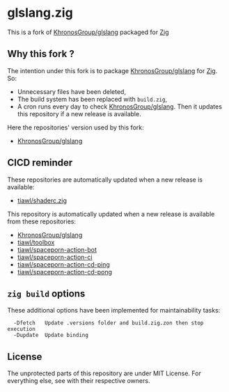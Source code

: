 # glslang.zig

This is a fork of [KhronosGroup/glslang][1] packaged for [Zig][2]

## Why this fork ?

The intention under this fork is to package [KhronosGroup/glslang][1] for [Zig][2]. So:
* Unnecessary files have been deleted,
* The build system has been replaced with `build.zig`,
* A cron runs every day to check [KhronosGroup/glslang][1]. Then it updates this repository if a new release is available.

Here the repositories' version used by this fork:
* [KhronosGroup/glslang](https://github.com/tiawl/glslang.zig/blob/trunk/.versions/glslang)

## CICD reminder

These repositories are automatically updated when a new release is available:
* [tiawl/shaderc.zig][3]

This repository is automatically updated when a new release is available from these repositories:
* [KhronosGroup/glslang][1]
* [tiawl/toolbox][4]
* [tiawl/spaceporn-action-bot][5]
* [tiawl/spaceporn-action-ci][6]
* [tiawl/spaceporn-action-cd-ping][7]
* [tiawl/spaceporn-action-cd-pong][8]

## `zig build` options

These additional options have been implemented for maintainability tasks:
```
  -Dfetch   Update .versions folder and build.zig.zon then stop execution
  -Dupdate  Update binding
```

## License

The unprotected parts of this repository are under MIT License. For everything else, see with their respective owners.

[1]:https://github.com/KhronosGroup/glslang
[2]:https://github.com/ziglang/zig
[3]:https://github.com/tiawl/shaderc.zig
[4]:https://github.com/tiawl/toolbox
[5]:https://github.com/tiawl/spaceporn-action-bot
[6]:https://github.com/tiawl/spaceporn-action-ci
[7]:https://github.com/tiawl/spaceporn-action-cd-ping
[8]:https://github.com/tiawl/spaceporn-action-cd-pong
